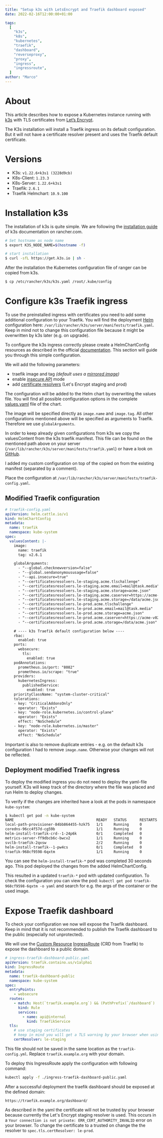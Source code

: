 ```yaml
---
title: "Setup k3s with LetsEncrypt and Traefik dashboard exposed"
date: 2022-02-16T12:00:00+01:00

tags:
  [
    "k3s",
    "k8s",
    "kubernetes",
    "traefik",
    "dashboard",
    "reverseproxy",
    "proxy",
    "ingress",
    "ingressroute",
  ]
author: "Marco"
---
```


# About

This article describes how to expose a Kubernetes instance running with [k3s](https://k3s.io/) with TLS certificates from [Let’s Encrypt](https://letsencrypt.org/).

The K3s installation will install a Traefik ingress on its default configuration.
But it will not have a certificate resolver present and uses the Traefik default certificate.

# Versions

- K3s: `v1.22.6+k3s1 (3228d9cb)`
- K8s-Client: `1.23.3`
- K8s-Server: `1.22.6+k3s1`
- Traefik: `2.6.1`
- Traefik Helmchart: `10.9.100`

# Installation k3s

The installation of k3s is quite simple.
We are following the [installation guide](https://rancher.com/docs/k3s/latest/en/installation/install-options/#options-for-installation-with-script) of k3s documentation on rancher.com.

```bash
# Set hostname as node name
$ export K3S_NODE_NAME=$(hostname -f)

# start installation
$ curl -sfL https://get.k3s.io | sh -
```

After the installation the Kubernetes configuration file of ranger can be copied from k3s.

```bash
$ cp /etc/rancher/k3s/k3s.yaml /root/.kube/config
```

# Configure k3s Traefik ingress

To use the preinstalled ingress with certificates you need to add some additional configuration to your Traefik.
You will find the deployment [Helm](https://helm.sh/) configuration here: `/var/lib/rancher/k3s/server/manifests/traefik.yaml`.
Keep in mind not to change this configuration file because it might be overwritten by k3s later (e.g. on upgrade).

To configure the k3s ingress correctly please create a HelmChartConfig resources as described in the official [documentation](https://rancher.com/docs/k3s/latest/en/helm/#customizing-packaged-components-with-helmchartconfig).
This section will guide you through this simple configuration.

We will add the following parameters:

- traefik image and tag _(default uses a [mirrored image](https://github.com/k3s-io/k3s/blob/a094dee7dd0d7e7f7b2c8d50f90bb6760f9c86bf/manifests/traefik.yaml#L34-L35))_
- enable [insecure API](https://doc.traefik.io/traefik/operations/api/#insecure) mode
- add [certificate resolvers](https://doc.traefik.io/traefik/https/acme/#using-letsencrypt-with-kubernetes) (Let's Encrypt staging and prod)

The configuration will be added to the Helm chart by overwriting the values file.
You will find all possible configuration options in the complete [values.yaml](https://github.com/traefik/traefik-helm-chart/blob/master/traefik/values.yaml) file of the chart.

The image will be specified directly as `image.name` and `image.tag`.
All other configurations mentioned above will be specified as arguments to Traefik.
Therefore we use `globalArguments`.

In order to keep already given configurations from k3s we copy the valuesContent from the k3s traefik manifest.
This file can be found on the mentioned path above on your server (`/var/lib/rancher/k3s/server/manifests/traefik.yaml`) or have a look on [GitHub](https://github.com/k3s-io/k3s/blob/master/manifests/traefik.yaml).

I added my custom configuration on top of the copied on from the existing manifest (separated by a comment).

Place the configuration at `/var/lib/rancher/k3s/server/manifests/traefik-config.yaml`.

## Modified Traefik configuration

```yaml
# traefik-config.yaml
apiVersion: helm.cattle.io/v1
kind: HelmChartConfig
metadata:
  name: traefik
  namespace: kube-system
spec:
  valuesContent: |-
    image:
      name: traefik
      tag: v2.6.1

    globalArguments:
      - "--global.checknewversion=false"
      - "--global.sendanonymoususage=false"
      - "--api.insecure=true"
      - "--certificatesresolvers.le-staging.acme.tlschallenge"
      - "--certificatesresolvers.le-staging.acme.email=mail@task.media"
      - "--certificatesresolvers.le-staging.acme.storage=acme.json"
      - "--certificatesresolvers.le-staging.acme.caserver=https://acme-staging-v02.api.letsencrypt.org/directory"
      - "--certificatesresolvers.le-staging.acme.storage=/data/acme.json"
      - "--certificatesresolvers.le-prod.acme.tlschallenge"
      - "--certificatesresolvers.le-prod.acme.email=mail@task.media"
      - "--certificatesresolvers.le-prod.acme.storage=acme.json"
      - "--certificatesresolvers.le-prod.acme.caserver=https://acme-v02.api.letsencrypt.org/directory"
      - "--certificatesresolvers.le-prod.acme.storage=/data/acme.json"

    # ---- k3s Traefik default configuration below ----
    rbac:
      enabled: true
    ports:
      websecure:
        tls:
          enabled: true
    podAnnotations:
      prometheus.io/port: "8082"
      prometheus.io/scrape: "true"
    providers:
      kubernetesIngress:
        publishedService:
          enabled: true
    priorityClassName: "system-cluster-critical"
    tolerations:
    - key: "CriticalAddonsOnly"
      operator: "Exists"
    - key: "node-role.kubernetes.io/control-plane"
      operator: "Exists"
      effect: "NoSchedule"
    - key: "node-role.kubernetes.io/master"
      operator: "Exists"
      effect: "NoSchedule"
```

Important is also to remove duplicate entries - e.g. on the default k3s configuration I had to remove `image.name`.
Otherwise your changes will not be reflected.

## Deployment modified Traefik ingress

To deploy the modified ingress you do not need to deploy the yaml-file yourself.
K3s will keep track of the directory where the file was placed and run Helm to deploy changes.

To verify if the changes are inherited have a look at the pods in namespace `kube-system`:

```bash
$ kubectl get pod -n kube-system
NAME                                      READY   STATUS      RESTARTS   AGE
local-path-provisioner-84bb864455-hzk75   1/1     Running     0          4m53s
coredns-96cc4f57d-cg59b                   1/1     Running     0          4m53s
helm-install-traefik-crd--1-24p6k         0/1     Completed   0          4m54s
metrics-server-ff9dbcb6c-bwcv2            1/1     Running     0          4m53s
svclb-traefik-2qxsw                       2/2     Running     0          4m33s
helm-install-traefik--1-pw4cs             0/1     Completed   0          32s
traefik-968cf9598-6qxtm                   1/1     Running     0          30s
```

You can see the `helm-install-traefik-*` pod was completed 30 seconds ago.
This pod deployed the changes from the added HelmChartConfig.

This resulted in a updated `traefik-*` pod with updated configuration.
To check the configuration you can view the pod: `kubectl get pod traefik-968cf9598-6qxtm -o yaml` and search for e.g. the args of the container or the used image.

# Expose Traefik dashboard

To check your configuration we now will expose the Traefik dashboard.
Keep in mind that it is not recommended to publish the Traefik dashboard to the public (especially not unprotected).

We will use the [Custom Resource](https://kubernetes.io/docs/concepts/extend-kubernetes/api-extension/custom-resources/) [IngressRoute](https://doc.traefik.io/traefik/routing/providers/kubernetes-crd/#kind-ingressroute) (CRD from Traefik) to expose the dashboard to a public domain.

```yaml
# ingress-traefik-dashboard-public.yaml
apiVersion: traefik.containo.us/v1alpha1
kind: IngressRoute
metadata:
  name: traefik-dashboard-public
  namespace: kube-system
spec:
  entryPoints:
    - websecure
  routes:
    - match: Host(`traefik.example.org`) && (PathPrefix(`/dashboard`) || PathPrefix(`/api`))
      kind: Rule
      services:
        - name: api@internal
          kind: TraefikService
  tls:
    # use staging certificates
    # keep in mind you will get a TLS warning by your browser when using staging!
    certResolver: le-staging
```

This file should not be saved in the same location as the `traefik-config.yml`.
Replace `traefik.example.org` with your domain.

To deploy this IngressRoute apply the configuration with following command:

```bash
kubectl apply -f ./ingress-traefik-dashboard-public.yaml
```

After a successful deployment the traefik dashboard should be exposed at the defined domain:

```
https://traefik.example.org/dashboard/
```

As described in the yaml the certificate will not be trusted by your browser because currently the Let's Encrypt staging resolver is used.
This occurs in a `Your connection is not private: ERR_CERT_AUTHORITY_INVALID` error on your browser.
To change the certificate to a trusted on change the the resolver to `spec.tls.certResolver: le-prod`.

